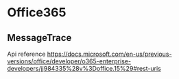 # Office365

## MessageTrace

Api reference https://docs.microsoft.com/en-us/previous-versions/office/developer/o365-enterprise-developers/jj984335%28v%3Doffice.15%29#rest-uris
